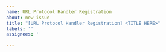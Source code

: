 ```yaml
---
name: URL Protocol Handler Registration
about: new issue
title: "[URL Protocol Handler Registration] <TITLE HERE>"
labels: ''
assignees: ''

---
```



